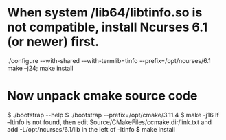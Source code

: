 # When system /lib64/libtinfo.so is not compatible, install Ncurses 6.1 (or newer) first.
./configure --with-shared --with-termlib=tinfo --prefix=/opt/ncurses/6.1
make –j24; make install

# Now unpack cmake source code
$ ./bootstrap --help
$ ./bootstrap --prefix=/opt/cmake/3.11.4
$ make -j16
If –ltinfo is not found, then edit Source/CMakeFiles/ccmake.dir/link.txt and add -L/opt/ncurses/6.1/lib in the left of -ltinfo
$ make install

